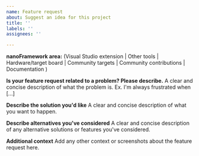 ```yaml
---
name: Feature request
about: Suggest an idea for this project
title: ''
labels: ''
assignees: ''

---
```


**nanoFramework area:** (Visual Studio extension | Other tools | Hardware/target board | Community targets | Community contributions | Documentation )

**Is your feature request related to a problem? Please describe.**
A clear and concise description of what the problem is. Ex. I'm always frustrated when [...]

**Describe the solution you'd like**
A clear and concise description of what you want to happen.

**Describe alternatives you've considered**
A clear and concise description of any alternative solutions or features you've considered.

**Additional context**
Add any other context or screenshots about the feature request here.
